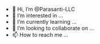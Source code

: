 - 👋 Hi, I’m @Parasanti-LLC
- 👀 I’m interested in ...
- 🌱 I’m currently learning ...
- 💞️ I’m looking to collaborate on ...
- 📫 How to reach me ...

<!---
Parasanti-LLC/Parasanti-LLC is a ✨ special ✨ repository because its `README.md` (this file) appears on your GitHub profile.
You can click the Preview link to take a look at your changes.
--->
